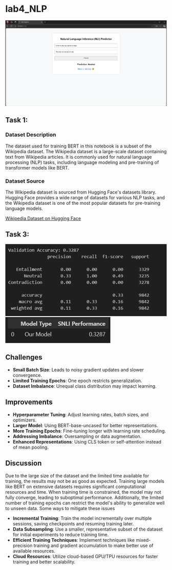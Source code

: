# lab4_NLP

![Task Image](image-2.png)

## Task 1: 
### Dataset Description

The dataset used for training BERT in this notebook is a subset of the Wikipedia dataset. The Wikipedia dataset is a large-scale dataset containing text from Wikipedia articles. It is commonly used for natural language processing (NLP) tasks, including language modeling and pre-training of transformer models like BERT.

### Dataset Source

The Wikipedia dataset is sourced from Hugging Face's datasets library. Hugging Face provides a wide range of datasets for various NLP tasks, and the Wikipedia dataset is one of the most popular datasets for pre-training language models.

[Wikipedia Dataset on Hugging Face](https://huggingface.co/datasets/legacy-datasets/wikipedia)

## Task 3:

![Task Image](image.png)
![Task Image](image-1.png)

## Challenges

- **Small Batch Size**: Leads to noisy gradient updates and slower convergence.
- **Limited Training Epochs**: One epoch restricts generalization.
- **Dataset Imbalance**: Unequal class distribution may impact learning.

## Improvements

- **Hyperparameter Tuning**: Adjust learning rates, batch sizes, and optimizers.
- **Larger Model**: Using BERT-base-uncased for better representations.
- **More Training Epochs**: Fine-tuning longer with learning rate scheduling.
- **Addressing Imbalance**: Oversampling or data augmentation.
- **Enhanced Representations**: Using CLS token or self-attention instead of mean pooling.

## Discussion

Due to the large size of the dataset and the limited time available for training, the results may not be as good as expected. Training large models like BERT on extensive datasets requires significant computational resources and time. When training time is constrained, the model may not fully converge, leading to suboptimal performance. Additionally, the limited number of training epochs can restrict the model's ability to generalize well to unseen data. Some ways to mitigate these issues

- **Incremental Training**: Train the model incrementally over multiple sessions, saving checkpoints and resuming training later.
- **Data Subsampling**: Use a smaller, representative subset of the dataset for initial experiments to reduce training time.
- **Efficient Training Techniques**: Implement techniques like mixed-precision training and gradient accumulation to make better use of available resources.
- **Cloud Resources**: Utilize cloud-based GPU/TPU resources for faster training and better scalability.